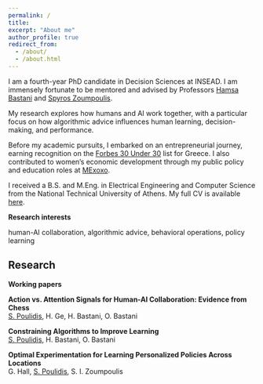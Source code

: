 ```yaml
---
permalink: /
title: 
excerpt: "About me"
author_profile: true
redirect_from: 
  - /about/
  - /about.html
---
```


I am a fourth-year PhD candidate in Decision Sciences at INSEAD. I am immensely fortunate to be mentored and advised by Professors [Hamsa Bastani](https://hamsabastani.github.io/index.html) and [Spyros Zoumpoulis](https://www.insead.edu/faculty-personal-site/spyros-zoumpoulis/research).

My research explores how humans and AI work together, with a particular focus on how algorithmic advice influences human learning, decision-making, and performance.

Before my academic pursuits, I embarked on an entrepreneurial journey, earning recognition on the [Forbes 30 Under 30](https://www.forbesgreece.gr/forbes-30-under-30-2021/3497509/stefanos-stib-poulidis-o-24xronos-pou-xtizei-podosfairikes-omades-kai-fernei-nea-pnoi-sta-logistics) list for Greece. I also contributed to women’s economic development through my public policy and education roles at [MExoxo](https://www.mexoxo.com/).

I received a B.S. and M.Eng. in Electrical Engineering and Computer Science from the National Technical University of Athens. My full CV is available [here](Stefanos_Poulidis_CV.pdf).

**Research interests**


human-AI collaboration, algorithmic advice, behavioral operations, policy learning


## Research

**Working papers**

**Action vs. Attention Signals for Human-AI Collaboration: Evidence from Chess**  
<u>S. Poulidis</u>, H. Ge, H. Bastani, O. Bastani

**Constraining Algorithms to Improve Learning**  
<u>S. Poulidis</u>, H. Bastani, O. Bastani

**Optimal Experimentation for Learning Personalized Policies Across Locations**   
G. Hall, <u>S. Poulidis</u>, S. I. Zoumpoulis
